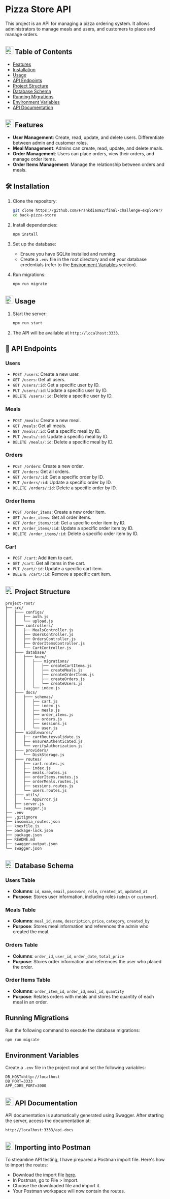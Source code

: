 
# Pizza Store API

This project is an API for managing a pizza ordering system. It allows administrators to manage meals and users, and customers to place and manage orders.

## <img src="https://raw.githubusercontent.com/Tarikul-Islam-Anik/Animated-Fluent-Emojis/master/Emojis/Objects/Hook.png" alt="Hook" width="25" height="25" /> Table of Contents
- [Features](#features)
- [Installation](#installation)
- [Usage](#usage)
- [API Endpoints](#api-endpoints)
- [Project Structure](#project-structure)
- [Database Schema](#database-schema)
- [Running Migrations](#running-migrations)
- [Environment Variables](#environment-variables)
- [API Documentation](#api-documentation)

## <img src="https://raw.githubusercontent.com/Tarikul-Islam-Anik/Animated-Fluent-Emojis/master/Emojis/Activities/Sparkles.png" alt="Sparkles" width="25" height="25" /> Features
- **User Management**: Create, read, update, and delete users. Differentiate between admin and customer roles.
- **Meal Management**: Admins can create, read, update, and delete meals.
- **Order Management**: Users can place orders, view their orders, and manage order items.
- **Order Items Management**: Manage the relationship between orders and meals.

## 🛠 Installation
1. Clone the repository:
    ```sh
    git clone https://github.com/Frankdias92/final-challenge-explorer/
    cd back-pizza-store
    ```

2. Install dependencies:
    ```sh
    npm install
    ```

3. Set up the database:
    - Ensure you have SQLite installed and running.
    - Create a `.env` file in the root directory and set your database credentials (refer to the [Environment Variables](#environment-variables) section).

4. Run migrations:
    ```sh
    npm run migrate
    ```

## <img src="https://raw.githubusercontent.com/Tarikul-Islam-Anik/Animated-Fluent-Emojis/master/Emojis/Activities/Puzzle%20Piece.png" alt="Puzzle Piece" width="25" height="25" /> Usage
1. Start the server:
    ```sh
    npm run start
    ```

2. The API will be available at `http://localhost:3333`.

## 📡 API Endpoints
### Users
- `POST /users`: Create a new user.
- `GET /users`: Get all users.
- `GET /users/:id`: Get a specific user by ID.
- `PUT /users/:id`: Update a specific user by ID.
- `DELETE /users/:id`: Delete a specific user by ID.

### Meals
- `POST /meals`: Create a new meal.
- `GET /meals`: Get all meals.
- `GET /meals/:id`: Get a specific meal by ID.
- `PUT /meals/:id`: Update a specific meal by ID.
- `DELETE /meals/:id`: Delete a specific meal by ID.

### Orders
- `POST /orders`: Create a new order.
- `GET /orders`: Get all orders.
- `GET /orders/:id`: Get a specific order by ID.
- `PUT /orders/:id`: Update a specific order by ID.
- `DELETE /orders/:id`: Delete a specific order by ID.

### Order Items
- `POST /order_items`: Create a new order item.
- `GET /order_items`: Get all order items.
- `GET /order_items/:id`: Get a specific order item by ID.
- `PUT /order_items/:id`: Update a specific order item by ID.
- `DELETE /order_items/:id`: Delete a specific order item by ID.

### Cart
- `POST /cart`: Add item to cart.
- `GET /cart`: Get all items in the cart.
- `PUT /cart/:id`: Update a specific cart item.
- `DELETE /cart/:id`: Remove a specific cart item.

## <img src="https://raw.githubusercontent.com/Tarikul-Islam-Anik/Animated-Fluent-Emojis/master/Emojis/Objects/Magnifying%20Glass%20Tilted%20Left.png" alt="Magnifying Glass Tilted Left" width="25" height="25" /> Project Structure
```
project-root/
├── src/
│   ├─── configs/
│   │   ├── auth.js
│   │   └── upload.js
│   ├─── controllers/
│   │   ├── MealsController.js
│   │   ├── UsersController.js
│   │   ├── OrdersController.js
│   │   ├── OrderItemsController.js
│   │   └── CartController.js
│   ├─── database/
│   │   ├─── knex/
│   │   │   ├─── migrations/
│   │   │   │   ├── createCartItems.js
│   │   │   │   ├── createMeals.js
│   │   │   │   ├── createOrderItems.js
│   │   │   │   ├── createOrders.js
│   │   │   │   └── createUsers.js
│   │   │   └── index.js
│   ├─── docs/
│   │   ├─── schemas/
│   │   │   ├── cart.js
│   │   │   ├── index.js
│   │   │   ├── meals.js
│   │   │   ├── order_items.js
│   │   │   ├── orders.js
│   │   │   ├── sessions.js
│   │   │   └── user.js
│   ├─── middlewares/
│   │   ├── cartRoutesvalidate.js
│   │   ├── ensureAuthenticated.js
│   │   └── verifyAuthorization.js
│   ├─── providers/
│   │   └── DiskStorage.js
│   ├─── routes/
│   │   ├── cart.routes.js
│   │   ├── index.js
│   │   ├── meals.routes.js
│   │   ├── orderItems.routes.js
│   │   ├── orderMeals.routes.js
│   │   ├── sessions.routes.js
│   │   └── users.routes.js
│   ├─── utils/
│   │   └── AppError.js
│   ├── server.js
│   └── swagger.js
├── .env
├── .gitignore
├── insomnia_routes.json
├── knexfile.js
├── package-lock.json
├── package.json
├── README.md
├── swagger-output.json
└── swagger.json
```

## <img src="https://raw.githubusercontent.com/Tarikul-Islam-Anik/Animated-Fluent-Emojis/master/Emojis/Objects/X-Ray.png" alt="X-Ray" width="25" height="25" /> Database Schema
### Users Table
- **Columns**: `id`, `name`, `email`, `password`, `role`, `created_at`, `updated_at`
- **Purpose**: Stores user information, including roles (`admin` or `customer`).

### Meals Table
- **Columns**: `meal_id`, `name`, `description`, `price`, `category`, `created_by`
- **Purpose**: Stores meal information and references the admin who created the meal.

### Orders Table
- **Columns**: `order_id`, `user_id`, `order_date`, `total_price`
- **Purpose**: Stores order information and references the user who placed the order.

### Order Items Table
- **Columns**: `order_item_id`, `order_id`, `meal_id`, `quantity`
- **Purpose**: Relates orders with meals and stores the quantity of each meal in an order.

## Running Migrations
Run the following command to execute the database migrations:
```sh
npm run migrate
```

## Environment Variables
Create a `.env` file in the project root and set the following variables:
```env
DB_HOST=http://localhost
DB_PORT=3333
APP_CORS_PORT=3000
```

## <img src="https://raw.githubusercontent.com/Tarikul-Islam-Anik/Animated-Fluent-Emojis/master/Emojis/Objects/Test%20Tube.png" alt="Test Tube" width="25" height="25" /> API Documentation
API documentation is automatically generated using Swagger. After starting the server, access the documentation at:

```
http://localhost:3333/api-docs
```

## <img src="https://raw.githubusercontent.com/Tarikul-Islam-Anik/Animated-Fluent-Emojis/master/Emojis/Objects/Top%20Hat.png" alt="Top Hat" width="25" height="25" /> Importing into Postman

To streamline API testing, I have prepared a Postman import file. Here's how to import the routes:

- Download the import file [here](https://github.com/Frankdias92/final-challenge-explorer/blob/main/back-pizza-store/insomnia_routes.json).
- In Postman, go to File > Import.
- Choose the downloaded file and import it.
- Your Postman workspace will now contain the routes.

